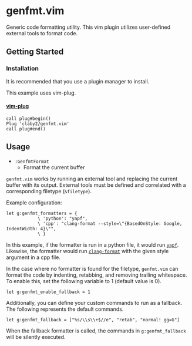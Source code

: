 # genfmt.vim

Generic code formatting utility. 
This vim plugin utilizes user-defined external tools to format code.

## Getting Started

### Installation

It is recommended that you use a plugin manager to install.

This example uses vim-plug.

#### [vim-plug](https://github.com/junegunn/vim-plug)

```vim
call plug#begin()
Plug 'claby2/genfmt.vim'
call plug#end()
```

## Usage

-   `:GenfmtFormat`
    -   Format the current buffer

`genfmt.vim` works by running an external tool and replacing the current buffer with its output.
External tools must be defined and correlated with a corresponding filetype (`&filetype`).

Example configuration:

```vim
let g:genfmt_formatters = {
            \ 'python': "yapf",
            \ 'cpp': "clang-format --style=\"{BasedOnStyle: Google, IndentWidth: 4}\"",
            \ }
```

In this example, if the formatter is run in a python file, it would run [`yapf`](https://github.com/google/yapf).
Likewise, the formatter would run [`clang-format`](https://clang.llvm.org/docs/ClangFormat.html) with the given style argument in a cpp file. 

In the case where no formatter is found for the filetype, `genfmt.vim` can format the code by indenting, retabbing, and removing trailing whitespace.
To enable this, set the following variable to 1 (default value is 0).

```vim
let g:genfmt_enable_fallback = 1
```

Additionally, you can define your custom commands to run as a fallback.
The following represents the default commands.

```vim
let g:genfmt_fallback = ["%s/\\s\\+$//e", "retab", "normal! gg=G"]
```

When the fallback formatter is called, the commands in `g:genfmt_fallback` will be silently executed.
